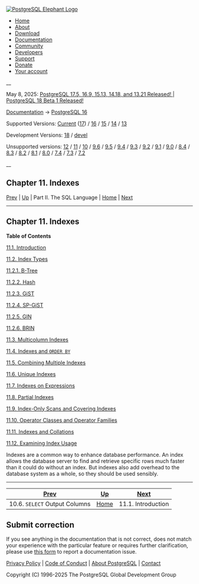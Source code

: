 [ ![PostgreSQL Elephant Logo](/media/img/about/press/elephant.png) ](/)

  * [Home](/ "Home")
  * [About](/about/ "About")
  * [Download](/download/ "Download")
  * [Documentation](/docs/ "Documentation")
  * [Community](/community/ "Community")
  * [Developers](/developer/ "Developers")
  * [Support](/support/ "Support")
  * [Donate](/about/donate/ "Donate")
  * [Your account](/account/ "Your account")

__

May 8, 2025: [ PostgreSQL 17.5, 16.9, 15.13, 14.18, and 13.21 Released! ](/about/news/postgresql-175-169-1513-1418-and-1321-released-3072/) | [ PostgreSQL 18 Beta 1 Released! ](/about/news/postgresql-18-beta-1-released-3070/)

[Documentation](/docs/ "Documentation") -> [PostgreSQL
16](/docs/16/index.html)

Supported Versions: [Current](/docs/current/indexes.html "PostgreSQL 17 -
Chapter 11. Indexes") ([17](/docs/17/indexes.html "PostgreSQL 17 -
Chapter 11. Indexes")) / [16](/docs/16/indexes.html "PostgreSQL 16 -
Chapter 11. Indexes") / [15](/docs/15/indexes.html "PostgreSQL 15 -
Chapter 11. Indexes") / [14](/docs/14/indexes.html "PostgreSQL 14 -
Chapter 11. Indexes") / [13](/docs/13/indexes.html "PostgreSQL 13 -
Chapter 11. Indexes")

Development Versions: [18](/docs/18/indexes.html "PostgreSQL 18 -
Chapter 11. Indexes") / [devel](/docs/devel/indexes.html "PostgreSQL devel -
Chapter 11. Indexes")

Unsupported versions: [12](/docs/12/indexes.html "PostgreSQL 12 -
Chapter 11. Indexes") / [11](/docs/11/indexes.html "PostgreSQL 11 -
Chapter 11. Indexes") / [10](/docs/10/indexes.html "PostgreSQL 10 -
Chapter 11. Indexes") / [9.6](/docs/9.6/indexes.html "PostgreSQL 9.6 -
Chapter 11. Indexes") / [9.5](/docs/9.5/indexes.html "PostgreSQL 9.5 -
Chapter 11. Indexes") / [9.4](/docs/9.4/indexes.html "PostgreSQL 9.4 -
Chapter 11. Indexes") / [9.3](/docs/9.3/indexes.html "PostgreSQL 9.3 -
Chapter 11. Indexes") / [9.2](/docs/9.2/indexes.html "PostgreSQL 9.2 -
Chapter 11. Indexes") / [9.1](/docs/9.1/indexes.html "PostgreSQL 9.1 -
Chapter 11. Indexes") / [9.0](/docs/9.0/indexes.html "PostgreSQL 9.0 -
Chapter 11. Indexes") / [8.4](/docs/8.4/indexes.html "PostgreSQL 8.4 -
Chapter 11. Indexes") / [8.3](/docs/8.3/indexes.html "PostgreSQL 8.3 -
Chapter 11. Indexes") / [8.2](/docs/8.2/indexes.html "PostgreSQL 8.2 -
Chapter 11. Indexes") / [8.1](/docs/8.1/indexes.html "PostgreSQL 8.1 -
Chapter 11. Indexes") / [8.0](/docs/8.0/indexes.html "PostgreSQL 8.0 -
Chapter 11. Indexes") / [7.4](/docs/7.4/indexes.html "PostgreSQL 7.4 -
Chapter 11. Indexes") / [7.3](/docs/7.3/indexes.html "PostgreSQL 7.3 -
Chapter 11. Indexes") / [7.2](/docs/7.2/indexes.html "PostgreSQL 7.2 -
Chapter 11. Indexes")

__

Chapter 11. Indexes  
---  
[Prev](typeconv-select.html "10.6. SELECT Output Columns")  | [Up](sql.html "Part II. The SQL Language") | Part II. The SQL Language | [Home](index.html "PostgreSQL 16.9 Documentation") |  [Next](indexes-intro.html "11.1. Introduction")  
  
* * *

## Chapter 11. Indexes

**Table of Contents**

[11.1. Introduction](indexes-intro.html)

[11.2. Index Types](indexes-types.html)

    

[11.2.1. B-Tree](indexes-types.html#INDEXES-TYPES-BTREE)

[11.2.2. Hash](indexes-types.html#INDEXES-TYPES-HASH)

[11.2.3. GiST](indexes-types.html#INDEXES-TYPE-GIST)

[11.2.4. SP-GiST](indexes-types.html#INDEXES-TYPE-SPGIST)

[11.2.5. GIN](indexes-types.html#INDEXES-TYPES-GIN)

[11.2.6. BRIN](indexes-types.html#INDEXES-TYPES-BRIN)

[11.3. Multicolumn Indexes](indexes-multicolumn.html)

[11.4. Indexes and `ORDER BY`](indexes-ordering.html)

[11.5. Combining Multiple Indexes](indexes-bitmap-scans.html)

[11.6. Unique Indexes](indexes-unique.html)

[11.7. Indexes on Expressions](indexes-expressional.html)

[11.8. Partial Indexes](indexes-partial.html)

[11.9. Index-Only Scans and Covering Indexes](indexes-index-only-scans.html)

[11.10. Operator Classes and Operator Families](indexes-opclass.html)

[11.11. Indexes and Collations](indexes-collations.html)

[11.12. Examining Index Usage](indexes-examine.html)

Indexes are a common way to enhance database performance. An index allows the
database server to find and retrieve specific rows much faster than it could
do without an index. But indexes also add overhead to the database system as a
whole, so they should be used sensibly.

* * *

[Prev](typeconv-select.html "10.6. SELECT Output Columns")  | [Up](sql.html "Part II. The SQL Language") |  [Next](indexes-intro.html "11.1. Introduction")  
---|---|---  
10.6. `SELECT` Output Columns  | [Home](index.html "PostgreSQL 16.9 Documentation") |  11.1. Introduction  
  
## Submit correction

If you see anything in the documentation that is not correct, does not match
your experience with the particular feature or requires further clarification,
please use [this form](/account/comments/new/16/indexes.html/) to report a
documentation issue.

[Privacy Policy](/about/privacypolicy) | [Code of Conduct](/about/policies/coc/) | [About PostgreSQL](/about/) | [Contact](/about/contact/)  

Copyright (C) 1996-2025 The PostgreSQL Global Development Group

